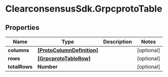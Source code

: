 # ClearconsensusSdk.GrpcprotoTable

## Properties

Name | Type | Description | Notes
------------ | ------------- | ------------- | -------------
**columns** | [**[ProtoColumnDefinition]**](ProtoColumnDefinition.md) |  | [optional] 
**rows** | [**[GrpcprotoTableRow]**](GrpcprotoTableRow.md) |  | [optional] 
**totalRows** | **Number** |  | [optional] 


